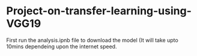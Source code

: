 # Project-on-transfer-learning-using-VGG19


First run the analysis.ipnb file to download the model (It will take upto 10mins dependeing upon the internet speed.




